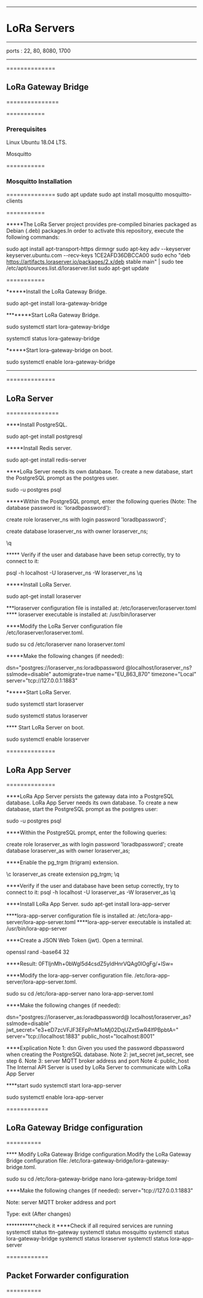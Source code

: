 ****************************************
# LoRa Servers
****************************************
ports : 22, 80, 8080, 1700

*******************************************************
==============
## LoRa Gateway Bridge
===============
 
===========
### Prerequisites

Linux Ubuntu 18.04 LTS.

Mosquitto

===========

### Mosquitto Installation
==============
sudo apt update
sudo apt install mosquitto mosquitto-clients

 ===========

*****The LoRa Server project provides pre-compiled binaries packaged as Debian (.deb) packages.In order to activate this repository, execute the following commands:

sudo apt install apt-transport-https dirmngr
sudo apt-key adv --keyserver keyserver.ubuntu.com --recv-keys 1CE2AFD36DBCCA00
sudo echo "deb https://artifacts.loraserver.io/packages/2.x/deb stable main" | sudo tee /etc/apt/sources.list.d/loraserver.list
sudo apt-get update 

 ===========

******Install the LoRa Gateway Bridge.

sudo apt-get install lora-gateway-bridge 


********Start LoRa Gateway Bridge.

sudo systemctl start lora-gateway-bridge 

systemctl status lora-gateway-bridge 

******Start lora-gateway-bridge on boot.

sudo systemctl enable lora-gateway-bridge 


*******************************************************
==============
## LoRa Server
===============


****Install PostgreSQL.

sudo apt-get install postgresql 

*****Install Redis server.

sudo apt-get install redis-server 

****LoRa Server needs its own database. To create a new database, start the PostgreSQL prompt as the postgres user.

sudo -u postgres psql 

*****Within the PostgreSQL prompt, enter the following queries (Note: The database password is: 'loradbpassword'):

create role loraserver_ns with login password 'loradbpassword'; 


create database loraserver_ns with owner loraserver_ns;

\q 

***** Verify if the user and database have been setup correctly, try to connect to it:

psql -h localhost -U loraserver_ns -W loraserver_ns 
\q 

*****Install LoRa Server.

sudo apt-get install loraserver 


***loraserver configuration file is installed at: /etc/loraserver/loraserver.toml
**** loraserver executable is installed at: /usr/bin/loraserver

****Modify the LoRa Server configuration file /etc/loraserver/loraserver.toml.
 
sudo su 
cd /etc/loraserver 
nano loraserver.toml 

*****Make the following changes (if needed):


dsn="postgres://loraserver_ns:loradbpassword @localhost/loraserver_ns?sslmode=disable" 
automigrate=true
name="EU_863_870"
timezone="Local"
server="tcp://127.0.0.1:1883"



******Start LoRa Server.

sudo systemctl start loraserver 

sudo systemctl status loraserver 

**** Start LoRa Server on boot.

sudo systemctl enable loraserver 


==============
## LoRa App Server
==============
 

****LoRa App Server persists the gateway data into a PostgreSQL database.
LoRa App Server needs its own database. To create a new database, start the PostgreSQL prompt as the postgres user:

sudo -u postgres psql 

****Within the PostgreSQL prompt, enter the following queries: 

create role loraserver_as with login password 'loradbpassword'; 
create database loraserver_as with owner loraserver_as; 

****Enable the pg_trgm (trigram) extension.
 
\c loraserver_as
 create extension pg_trgm;
 \q 

****Verify if the user and database have been setup correctly, try to connect to it: 
psql -h localhost -U loraserver_as -W loraserver_as 
 \q 

****Install LoRa App Server.
sudo apt-get install lora-app-server 

****lora-app-server configuration file is installed at: /etc/lora-app-server/lora-app-server.toml
****lora-app-server executable is installed at: /usr/bin/lora-app-server



****Create a JSON Web Token (jwt). Open a terminal.

openssl rand -base64 32

****Result:   0FTIjnMh+0bWgl5d4csdZ5yIdHnrVQAg0lOgFg/+lSw=



****Modify the lora-app-server configuration file. /etc/lora-app-server/lora-app-server.toml.
 
sudo su 
cd /etc/lora-app-server
nano lora-app-server.toml 

****Make the following changes (if needed):

dsn="postgres://loraserver_as:loradbpassword@ localhost/loraserver_as?sslmode=disable"
jwt_secret="e3+eD7zcVFJF3EFpPnM1oMj02DqUZxt5wR4IfPBpbtA="
server="tcp://localhost:1883"
public_host="localhost:8001" 

****Explication 
Note 1: dsn
Given you used the password dbpassword when creating the PostgreSQL database.
Note 2: jwt_secret
jwt_secret, see step 6.
Note 3: server
MQTT broker address and port
Note 4: public_host
The Internal API Server is used by LoRa Server to communicate with LoRa App Server 

****start
sudo systemctl start lora-app-server

 sudo systemctl enable lora-app-server 

============
## LoRa Gateway Bridge configuration
==========
  
**** Modify LoRa Gateway Bridge configuration.Modify the LoRa Gateway Bridge configuration file: 
/etc/lora-gateway-bridge/lora-gateway-bridge.toml.

sudo su 
cd /etc/lora-gateway-bridge
nano lora-gateway-bridge.toml 

****Make the following changes (if needed):
server="tcp://127.0.0.1:1883" 

Note: server
MQTT broker address and port 

Type: exit (After changes)


***********check it
****Check if all required services are running
 systemctl status ttn-gateway
 systemctl status mosquitto 
 systemctl status lora-gateway-bridge
 systemctl status loraserver
 systemctl status lora-app-server


============
## Packet Forwarder configuration 
==========
  







